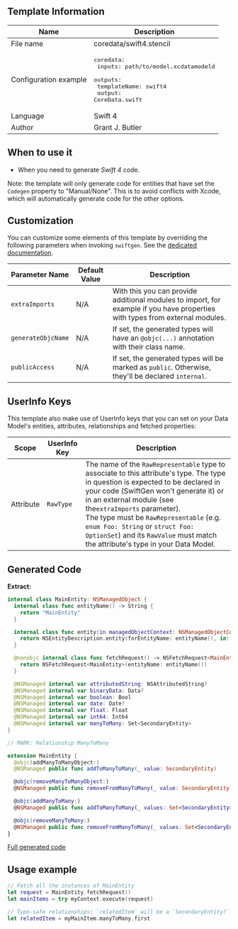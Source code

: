 ## Template Information

| Name      | Description       |
| --------- | ----------------- |
| File name | coredata/swift4.stencil |
| Configuration example | <pre>coredata:<br />  inputs: path/to/model.xcdatamodeld<br />  outputs:<br />    templateName: swift4<br />    output: CoreData.swift</pre> |
| Language | Swift 4 |
| Author | Grant J. Butler |

## When to use it

- When you need to generate *Swift 4* code.

Note: the template will only generate code for entities that have set the `Codegen` property to "Manual/None". This is to avoid conflicts with Xcode, which will automatically generate code for the other options.

## Customization

You can customize some elements of this template by overriding the following parameters when invoking `swiftgen`. See the [dedicated documentation](../../ConfigFile.md).

| Parameter Name | Default Value | Description |
| -------------- | ------------- | ----------- |
| `extraImports`| N/A | With this you can provide additional modules to import, for example if you have properties with types from external modules. |
| `generateObjcName`| N/A | If set, the generated types will have an `@objc(...)` annotation with their class name. |
| `publicAccess` | N/A | If set, the generated types will be marked as `public`. Otherwise, they'll be declared `internal`. |

## UserInfo Keys

This template also make use of UserInfo keys that you can set on your Data Model's entities, attributes, relationships and fetched properties:

| Scope | UserInfo Key | Description |
|-------|--------------|-------------|
| Attribute | `RawType` | The name of the `RawRepresentable` type to associate to this attribute's type. The type in question is expected to be declared in your code (SwiftGen won't generate it) or in an external module (see the`extraImports` parameter).<br />The type must be `RawRepresentable` (e.g. `enum Foo: String` or `struct Foo: OptionSet`) and its `RawValue` must match the attribute's type in your Data Model. |

## Generated Code

**Extract:**

```swift
internal class MainEntity: NSManagedObject {
  internal class func entityName() -> String {
    return "MainEntity"
  }

  internal class func entity(in managedObjectContext: NSManagedObjectContext) -> NSEntityDescription? {
    return NSEntityDescription.entity(forEntityName: entityName(), in: managedObjectContext)
  }

  @nonobjc internal class func fetchRequest() -> NSFetchRequest<MainEntity> {
    return NSFetchRequest<MainEntity>(entityName: entityName())
  }

  @NSManaged internal var attributedString: NSAttributedString?
  @NSManaged internal var binaryData: Data?
  @NSManaged internal var boolean: Bool
  @NSManaged internal var date: Date?
  @NSManaged internal var float: Float
  @NSManaged internal var int64: Int64
  @NSManaged internal var manyToMany: Set<SecondaryEntity>
}

// MARK: Relationship ManyToMany

extension MainEntity {
  @objc(addManyToManyObject:)
  @NSManaged public func addToManyToMany(_ value: SecondaryEntity)

  @objc(removeManyToManyObject:)
  @NSManaged public func removeFromManyToMany(_ value: SecondaryEntity)

  @objc(addManyToMany:)
  @NSManaged public func addToManyToMany(_ values: Set<SecondaryEntity>)

  @objc(removeManyToMany:)
  @NSManaged public func removeFromManyToMany(_ values: Set<SecondaryEntity>)
}
```

[Full generated code](../../../Tests/Fixtures/Generated/CoreData/swift4/defaults.swift)

## Usage example

```swift
// Fetch all the instances of MainEntity
let request = MainEntity.fetchRequest()
let mainItems = try myContext.execute(request)

// Type-safe relationships: `relatedItem` will be a `SecondaryEntity?` in this case
let relatedItem = myMainItem.manyToMany.first
```
